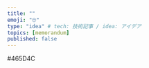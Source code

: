 ```yaml
---
title: ""
emoji: "🙄"
type: "idea" # tech: 技術記事 / idea: アイデア
topics: [memorandum]
published: false
---
```

#465D4C